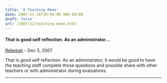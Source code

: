 ```yaml
---
title: 'A Teaching Meme'
date: 2007-11-26T19:04:00.000-08:00
draft: false
url: /2007/11/teaching-meme.html
---
```


#### That is good self reflection. As an administrator...
[Rebekah](https://www.blogger.com/profile/09581322445241639308 "noreply@blogger.com") - <time datetime="2007-12-07T12:30:00.000-08:00">Dec 5, 2007</time>

That is good self reflection. As an administrator, it would be good to have the teaching staff complete those questions and possible share with other teachers or with administrator during evaluations.
<hr />
